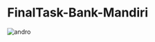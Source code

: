 # FinalTask-Bank-Mandiri


![andro](https://github.com/ivanalrasyid/FinalTask-Bank-Mandiri/assets/83364050/22df9a29-c83b-4b4f-ba40-81b4e12678df)
